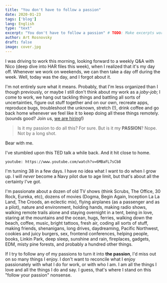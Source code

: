 ```yaml
---
title: "You don't have to follow a passion"
date: 2020-01-23
tags: ['blog']
lang: English
type: "text"
excerpt: "You don't have to follow a passion" # TODO: Make excerpts work with Casper
author: Art Rosnovsky
draft: false
image: cover.jpg
---
```


I was driving to work this morning, looking forward to a weekly Q&A with Nico (deep dive into HAR files this week), when I realized that it's my day off. Whenever we work on weekends, we can then take a day off during the week. Well, today was the day, and I forgot about it.

I'm not entirely sure what it means. Probably, that I'm less organized than I though previously, or maybe I still don't think about my work as a _joby-job_; I come to work, we hang out tackling things and battling all sorts of uncertainties, figure out stuff together and on our own, recreate apps, reproduce bugs, troubleshoot the unknown, stretch (!), drink coffee and go back home whenever we feel like it to keep doing all these things remotely. (sounds good? Join us, [we are hiring](https://jobs.lever.co/auth0?lever-via=KkPp8EXnYD)!) 

> Is it my passion to do all this? For sure. But is it my **PASSION**? Nope. Not by a long shot.

Bear with me. 

I've stumbled upon this TED talk a while back. And it hit close to home.

`youtube: https://www.youtube.com/watch?v=6MBaFL7sCb8`

I'm turning 38 in a few days. I have no idea what I want to do when I grow up. I will _never_ become a Navy pilot due to age limit, but that's about all the certainty I've got.

I'm passionate about a dozen of old TV shows (think Scrubs, The Office, 30 Rock, Eureka, etc), dozens of movies (Dogma, Begin Again, Inception La La Land, The Croods, an eclectic mix), flying airplanes (as a passenger and as a pilot), nature and environment, holding hands, making radio shows, walking remote trails alone and staying overnight in a tent, being in love, staring at the mountains and the ocean, hugs, ferries, walking down the beach, coffee, music, bright tattoos, fresh air, coding all sorts of stuff, making friends, shenanigans, long drives, daydreaming, Pacific Northwest, cookies and juicy burgers, sex, frontend conferences, helping people, books, Linkin Park, deep sleep, sunshine and rain, fireplaces, gadgets, EDM, misty pine forests, and probably a hundred other things.

If I try to follow any of my passions to turn it into **the passion**, I'd miss out on so many things I enjoy. I don't want to reconcile what I enjoy passionately with what I do for work, or with who I am. I am all the things I love and all the things I do and say. I guess, that's where I stand on this "follow your passion" nonsense.
